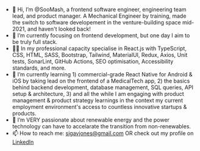 - 👋 Hi, I’m @SooMash, a frontend software engineer, engineering team lead, and product manager. A Mechanical Engineer by training, made the switch to software developement in the venture-building space mid-2021, and haven't looked back!
- 👀 I’m currently focusing on frontend development, but one day I aim to be truly full stack.
- 👷‍♂️ In my professional capacity specialise in React.js with TypeScript, CSS, HTML, SASS, Bootstrap, Tailwind, MaterialUI, Redux, Axios, Unit tests, SonarLint, GitHub Actions, SEO optimisation, Accessibility standards, and more.
- 🌱 I’m currently learning 1) commercial-grade React Native for Android & iOS by taking lead on the frontend of a MedicalTech app, 2) the basics behind backend development, database management, SQL queries, API setup & architecture, 3) and all the while I am engaging with product management & product strategy learnings in the context my current employment environment's access to countless innovative startups & products.
- 💞️ I’m VERY passionate about renewable energy and the power technology can have to accelarate the transition from non-renewables.
- 📫 How to reach me:
  sigavjones@gmail.com
  OR
  check out my profile on [LinkedIn](https://www.linkedin.com/in/simon-g-jones)
